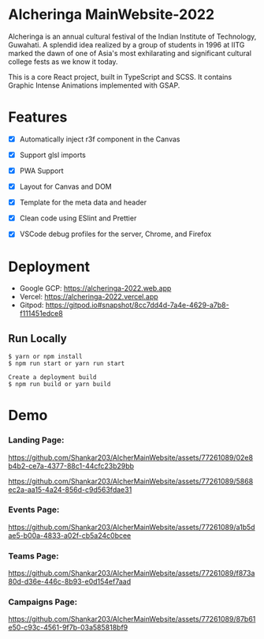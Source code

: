 # Alcheringa MainWebsite-2022
Alcheringa is an annual cultural festival of the Indian Institute of Technology, Guwahati. A splendid idea realized by a group of students in 1996 at IITG marked the dawn of one of Asia's most exhilarating and significant cultural college fests as we know it today.

This is a core React project, built in TypeScript and SCSS. It contains Graphic Intense Animations implemented with GSAP.

# Features
- [x] Automatically inject r3f component in the Canvas
- [x] Support glsl imports
- [x] PWA Support
- [x] Layout for Canvas and DOM
- [x] Template for the meta data and header
- [x] Clean code using ESlint and Prettier
- [x] VSCode debug profiles for the server, Chrome, and Firefox


# Deployment
- Google GCP: https://alcheringa-2022.web.app
- Vercel: https://alcheringa-2022.vercel.app
- Gitpod: https://gitpod.io#snapshot/8cc7dd4d-7a4e-4629-a7b8-f111451edce8
## Run Locally
```
$ yarn or npm install
$ npm run start or yarn run start

Create a deployment build
$ npm run build or yarn build
```

# Demo
### Landing Page:
https://github.com/Shankar203/AlcherMainWebsite/assets/77261089/02e8b4b2-ce7a-4377-88c1-44cfc23b29bb

https://github.com/Shankar203/AlcherMainWebsite/assets/77261089/5868ec2a-aa15-4a24-856d-c9d563fdae31

### Events Page: 
https://github.com/Shankar203/AlcherMainWebsite/assets/77261089/a1b5dae5-b00a-4833-a02f-cb5a24c0bcee

### Teams Page: 
https://github.com/Shankar203/AlcherMainWebsite/assets/77261089/f873a80d-d36e-446c-8b93-e0d154ef7aad

### Campaigns Page:
https://github.com/Shankar203/AlcherMainWebsite/assets/77261089/87b61e50-c93c-4561-9f7b-03a585818bf9
